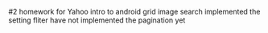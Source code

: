 #2 homework for Yahoo intro to android
grid image search
implemented the setting fliter
have not implemented the pagination yet
